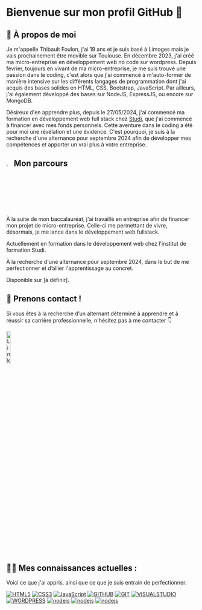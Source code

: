 <h1 align="left">Bienvenue sur mon profil GitHub 👋</h1>
<h2 align="left">📖 À propos de moi</h2>
<p>Je m'appelle Thibault Foulon, j'ai 19 ans et je suis basé à Limoges mais je vais prochainement être movible sur Toulouse. En décembre 2023, j'ai créé ma micro-entreprise en développement web no code sur wordpress. Depuis février, toujours en vivant de ma micro-entreprise, je me suis trouvé une passion dans le coding, c'est alors que j'ai commencé à m'auto-former de manière intensive sur les différents langages de programmation dont j'ai acquis des bases solides en HTML, CSS, Bootstrap, JavaScript. Par ailleurs, j'ai également développé des bases sur NodeJS, ExpressJS, ou encore sur MongoDB.</p>
<p>Désireux d'en apprendre plus, depuis le 27/05/2024, j'ai commencé ma formation en développement web full stack chez <a href="https://www.studi.com/fr/formation/developpement/graduate-developpeur-web-full-stack" alt="https://www.studi.com/fr/formation/developpement/graduate-developpeur-web-full-stack">Studi</a>, que j'ai commencé à financer avec mes fonds personnels. Cette aventure dans le coding a été pour moi une révélation et une évidence. C'est pourquoi, je suis à la recherche d'une alternance pour septembre 2024 afin de développer mes compétences et apporter un vrai plus à votre entreprise.</p>
<h2 align="left"><img src="https://camo.githubusercontent.com/f4f3ccc6439df39a3be5cba4a09c87e1d683b3296998daea2e952fa5e488bb0d/68747470733a2f2f696d616765732e656d6f6a6974657272612e636f6d2f676f6f676c652f6e6f746f2d656d6f6a692f756e69636f64652d31352f616e696d617465642f31663436332e676966" style="height:3%; width:3%";> Mon parcours</h3>
<p>À la suite de mon baccalauréat, j'ai travaillé en entreprise afin de financer mon projet de micro-entreprise. Celle-ci me permettant de vivre, désormais, je me lance dans le développement web fullstack.</p>
<p>Actuellement en formation dans le développement web chez l'institut de formation Studi.</p>
<p>À la recherche d'une alternance pour septembre 2024, dans le but de me perfectionner et d’allier l'apprentissage au concret.</p>
<p>Disponible sur [à définir].</p>
<h2 align="left">🤝 Prenons contact !</h2>
<p>Si vous êtes à la recherche d’un alternant déterminé à apprendre et à réussir sa carrière professionnelle, n'hésitez pas à me contacter 👇​</p>
<p align="left">
<a href="https://www.linkedin.com/in/thibault-foulon/" rel="nofollow"><img src="https://i.ibb.co/HTkSYpG/Screenshot-2024-05-24-154026-3-1-1.png" alt="LinkedIn" data-canonical-src="https://i.ibb.co/HTkSYpG/Screenshot-2024-05-24-154026-3-1-1.png" style="width: 15%; height:15%; filter: invert(0);"></a>
</p>
<h2 align="left">👨‍💻 Mes connaissances actuelles :</h2>
<p>Voici ce que j'ai appris, ainsi que ce que je suis entrain de perfectionner.</p>
<a target="_blank" rel="noopener noreferrer nofollow" href="https://camo.githubusercontent.com/92d8fcf0ca62ac0828e2c612f0437359f73e1e2fdb5686f58d114cb206b93c35/68747470733a2f2f696d672e736869656c64732e696f2f62616467652f48544d4c352d4578706572743f7374796c653d666f722d7468652d6261646765266c6f676f3d48544d4c35266c6f676f436f6c6f723d776869746526636f6c6f723d253233663136623331"><img src="https://camo.githubusercontent.com/92d8fcf0ca62ac0828e2c612f0437359f73e1e2fdb5686f58d114cb206b93c35/68747470733a2f2f696d672e736869656c64732e696f2f62616467652f48544d4c352d4578706572743f7374796c653d666f722d7468652d6261646765266c6f676f3d48544d4c35266c6f676f436f6c6f723d776869746526636f6c6f723d253233663136623331" alt="HTML5" data-canonical-src="https://img.shields.io/badge/HTML5-Expert?style=for-the-badge&amp;logo=HTML5&amp;logoColor=white&amp;color=%23f16b31" style="max-width: 100%; filter: invert(0);"></a>
<a target="_blank" rel="noopener noreferrer nofollow" href="https://camo.githubusercontent.com/ab74eb381e3abb898784eb9c8a2a89ea22eccbcbb8003068c3c3a610c925b236/68747470733a2f2f696d672e736869656c64732e696f2f62616467652f435353332d4578706572743f7374796c653d666f722d7468652d6261646765266c6f676f3d43535333266c6f676f436f6c6f723d776869746526636f6c6f723d253233326661636530"><img src="https://camo.githubusercontent.com/ab74eb381e3abb898784eb9c8a2a89ea22eccbcbb8003068c3c3a610c925b236/68747470733a2f2f696d672e736869656c64732e696f2f62616467652f435353332d4578706572743f7374796c653d666f722d7468652d6261646765266c6f676f3d43535333266c6f676f436f6c6f723d776869746526636f6c6f723d253233326661636530" alt="CSS3" data-canonical-src="https://img.shields.io/badge/CSS3-Expert?style=for-the-badge&amp;logo=CSS3&amp;logoColor=white&amp;color=%232face0" style="max-width: 100%; filter: invert(0);"></a>
<a target="_blank" rel="noopener noreferrer nofollow" href="https://camo.githubusercontent.com/75ca8514d9f7e32805c4047336d3f675b452b67989da766d7adef00e5b03b143/68747470733a2f2f696d672e736869656c64732e696f2f62616467652f4a6176615363726970742d4578706572743f7374796c653d666f722d7468652d6261646765266c6f676f3d4a617661536372697074266c6f676f436f6c6f723d626c61636b26636f6c6f723d253233663765303235"><img src="https://camo.githubusercontent.com/75ca8514d9f7e32805c4047336d3f675b452b67989da766d7adef00e5b03b143/68747470733a2f2f696d672e736869656c64732e696f2f62616467652f4a6176615363726970742d4578706572743f7374796c653d666f722d7468652d6261646765266c6f676f3d4a617661536372697074266c6f676f436f6c6f723d626c61636b26636f6c6f723d253233663765303235" alt="JavaScript" data-canonical-src="https://img.shields.io/badge/JavaScript-Expert?style=for-the-badge&amp;logo=JavaScript&amp;logoColor=black&amp;color=%23f7e025" style="max-width: 100%; filter: invert(0);"></a>
<a target="_blank" rel="noopener noreferrer nofollow" href="https://camo.githubusercontent.com/fa61a2430784317bed2cbadc57be8e7245f202801095fee1f387602866aa9ab4/68747470733a2f2f696d672e736869656c64732e696f2f62616467652f6769746875622d4578706572743f7374796c653d666f722d7468652d6261646765266c6f676f3d676974687562266c6f676f436f6c6f723d776869746526636f6c6f723d253233326233303336"><img src="https://camo.githubusercontent.com/fa61a2430784317bed2cbadc57be8e7245f202801095fee1f387602866aa9ab4/68747470733a2f2f696d672e736869656c64732e696f2f62616467652f6769746875622d4578706572743f7374796c653d666f722d7468652d6261646765266c6f676f3d676974687562266c6f676f436f6c6f723d776869746526636f6c6f723d253233326233303336" alt="GITHUB" data-canonical-src="https://img.shields.io/badge/github-Expert?style=for-the-badge&amp;logo=github&amp;logoColor=white&amp;color=%232b3036" style="max-width: 100%; filter: invert(0);"></a>
<a target="_blank" rel="noopener noreferrer nofollow" href="https://camo.githubusercontent.com/7240fd7cf9d009da4443a2bafe9ed847165f4a410c6439b14f5658caedde90f7/68747470733a2f2f696d672e736869656c64732e696f2f62616467652f6769742d4578706572743f7374796c653d666f722d7468652d6261646765266c6f676f3d676974266c6f676f436f6c6f723d776869746526636f6c6f723d253233663135363339"><img src="https://camo.githubusercontent.com/7240fd7cf9d009da4443a2bafe9ed847165f4a410c6439b14f5658caedde90f7/68747470733a2f2f696d672e736869656c64732e696f2f62616467652f6769742d4578706572743f7374796c653d666f722d7468652d6261646765266c6f676f3d676974266c6f676f436f6c6f723d776869746526636f6c6f723d253233663135363339" alt="GIT" data-canonical-src="https://img.shields.io/badge/git-Expert?style=for-the-badge&amp;logo=git&amp;logoColor=white&amp;color=%23f15639" style="max-width: 100%; filter: invert(0);"></a>
<a target="_blank" rel="noopener noreferrer nofollow" href="https://camo.githubusercontent.com/3a929ebd683bd52aa00bd18954ef3d9f7f8633fae4569fa89a77927506f0f92e/68747470733a2f2f696d672e736869656c64732e696f2f62616467652f56697375616c25323053747564696f2d4578706572743f7374796c653d666f722d7468652d6261646765266c6f676f3d56697375616c25323053747564696f266c6f676f436f6c6f723d776869746526636f6c6f723d253233303938396432"><img src="https://camo.githubusercontent.com/3a929ebd683bd52aa00bd18954ef3d9f7f8633fae4569fa89a77927506f0f92e/68747470733a2f2f696d672e736869656c64732e696f2f62616467652f56697375616c25323053747564696f2d4578706572743f7374796c653d666f722d7468652d6261646765266c6f676f3d56697375616c25323053747564696f266c6f676f436f6c6f723d776869746526636f6c6f723d253233303938396432" alt="VISUALSTUDIO" data-canonical-src="https://img.shields.io/badge/Visual%20Studio-Expert?style=for-the-badge&amp;logo=Visual%20Studio&amp;logoColor=white&amp;color=%230989d2" style="max-width: 100%; filter: invert(0);"></a>
<a target="_blank" rel="noopener noreferrer nofollow" href="https://camo.githubusercontent.com/e30b56dfee70f3c33e899c709b5cc314dac08a31234b28794ec9164db13bdd6c/68747470733a2f2f696d672e736869656c64732e696f2f62616467652f776f726470726573732d4578706572743f7374796c653d666f722d7468652d6261646765266c6f676f3d776f72647072657373266c6f676f436f6c6f723d776869746526636f6c6f723d626c61636b"><img src="https://camo.githubusercontent.com/e30b56dfee70f3c33e899c709b5cc314dac08a31234b28794ec9164db13bdd6c/68747470733a2f2f696d672e736869656c64732e696f2f62616467652f776f726470726573732d4578706572743f7374796c653d666f722d7468652d6261646765266c6f676f3d776f72647072657373266c6f676f436f6c6f723d776869746526636f6c6f723d626c61636b" alt="WORDPRESS" data-canonical-src="https://img.shields.io/badge/wordpress-Expert?style=for-the-badge&amp;logo=wordpress&amp;logoColor=white&amp;color=black" style="max-width: 100%; filter: invert(0);"></a>
<a target="_blank" rel="noopener noreferrer nofollow" href="https://i.ibb.co/tH5yY7N/Nouveau-projet-4.png"><img src="https://i.ibb.co/tH5yY7N/Nouveau-projet-4.png" alt="nodejs" data-canonical-src="https://i.ibb.co/tH5yY7N/Nouveau-projet-4.png" style="max-width: 100%; filter: invert(0);"></a>
<a target="_blank" rel="noopener noreferrer nofollow" href="https://i.ibb.co/Pt5q58G/Nouveau-projet-5.png"><img src="https://i.ibb.co/Pt5q58G/Nouveau-projet-5.png" alt="nodejs" data-canonical-src="https://i.ibb.co/Pt5q58G/Nouveau-projet-5.png" style="max-width: 100%; filter: invert(0);"></a>
<a target="_blank" rel="noopener noreferrer nofollow" href="https://i.ibb.co/fH0vqMV/Nouveau-projet-6.png"><img src="https://i.ibb.co/fH0vqMV/Nouveau-projet-6.png" alt="nodejs" data-canonical-src="https://i.ibb.co/fH0vqMV/Nouveau-projet-6.png" style="max-width: 100%; filter: invert(0);"></a>
